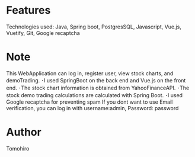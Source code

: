 # Features

Technologies used: 
Java, Spring boot, PostgresSQL, Javascript, Vue.js, Vuetify, Git, Google recaptcha
# Note
This WebApplication can log in, register user, view stock charts, and demoTrading.
･I used SpringBoot on the back end and Vue.js on the front end.
･The stock chart information is obtained from YahooFinanceAPI.
･The stock demo trading calculations are calculated with Spring Boot.
･I used Google recaptcha for preventing spam
If you dont want to use Email verification, you can log in with username:admin, Password: password
# Author
Tomohiro


